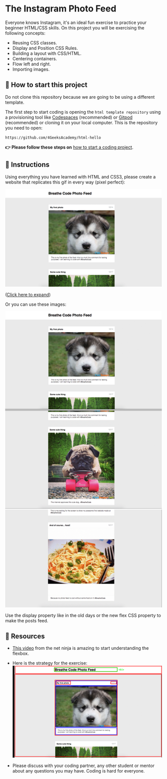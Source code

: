 <!-- hide -->
# The Instagram Photo Feed
<!-- endhide -->
Everyone knows Instagram, it's an ideal fun exercise to practice your beginner HTML/CSS skills. On this project you will be exercising the following concepts:

- Reusing CSS classes.
- Display and Position CSS Rules.
- Building a layout with CSS/HTML.
- Centering containers.
- Flow left and right.
- Importing images.


## 🌱  How to start this project

Do not clone this repository because we are going to be using a different template.

The first step to start coding is opening the `html template repository` using a provisioning tool like [Codespaces](https://4geeks.com/lesson/what-is-github-codespaces) (recommended) or [Gitpod](https://4geeks.com/lesson/how-to-use-gitpod) (recommended) or cloning it on your local computer. This is the repository you need to open:

```
https://github.com/4GeeksAcademy/html-hello
```

**👉 Please follow these steps on** [how to start a coding project](https://4geeks.com/lesson/how-to-start-a-project).


## 📝 Instructions

Using everything you have learned with HTML and CSS3, please create a website that replicates this gif in every way (pixel perfect):

<img src="https://github.com/breatheco-de/exercise-instagram-feed/blob/master/preview.gif?raw=true" /> 

([Click here to expand](https://github.com/breatheco-de/exercise-instagram-feed/blob/master/preview.gif?raw=true))

Or you can use these images:

![imagen 1 ](https://github.com/breatheco-de/exercise-instagram-feed/blob/master/inst-3.png?raw=true)
![imagen 2 ](https://github.com/breatheco-de/exercise-instagram-feed/blob/master/inst-5.png?raw=true)
![imagen 3 ](https://github.com/breatheco-de/exercise-instagram-feed/blob/master/inst-6.png?raw=true)

Use the display property like in the old days or the new flex CSS property to make the posts feed.

## 📒 Resources

- [This video](https://www.youtube.com/watch?v=Y8zMYaD1bz0) from the net ninja is amazing to start understanding the flexbox.

- Here is the strategy for the exercise: ![Instagram Photo Feed Strategy](https://github.com/breatheco-de/exercise-instagram-feed/blob/master/strategy.png?raw=true)

- Please discuss with your coding partner, any other student or mentor about any questions you may have. Coding is hard for everyone.



